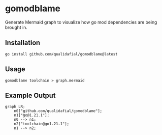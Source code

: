 # gomodblame

Generate Mermaid graph to visualize how go mod dependencies are
being brought in.

## Installation

```shell
go install github.com/qualidafial/gomodblame@latest
```

## Usage

```shell
gomodblame toolchain > graph.mermaid
```

## Example Output

```mermaid
graph LR;
    n0["github.com/qualidafial/gomodblame"];
    n1["go@1.21.1"];
    n0 --> n1;
    n2["toolchain@go1.21.1"];
    n1 --> n2;
```